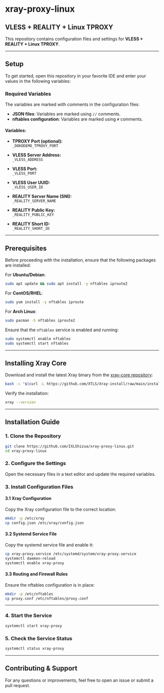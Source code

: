 # xray-proxy-linux

## VLESS + REALITY + Linux TPROXY

This repository contains configuration files and settings for **VLESS + REALITY + Linux TPROXY**.

---

## Setup

To get started, open this repository in your favorite IDE and enter your values in the following variables:

### Required Variables

The variables are marked with comments in the configuration files:

- **JSON files**: Variables are marked using `//` comments.
- **nftables configuration**: Variables are marked using `#` comments.

#### Variables:

- **TPROXY Port (optional):**  
  `_DOKODEMO_TPROXY_PORT`

- **VLESS Server Address:**  
  `_VLESS_ADDRESS`

- **VLESS Port:**  
  `_VLESS_PORT`

- **VLESS User UUID:**  
  `_VLESS_USER_ID`

- **REALITY Server Name (SNI):**  
  `_REALITY_SERVER_NAME`

- **REALITY Public Key:**  
  `_REALITY_PUBLIC_KEY`

- **REALITY Short ID:**  
  `_REALITY_SHORT_ID`

---

## Prerequisites

Before proceeding with the installation, ensure that the following packages are installed:

For **Ubuntu/Debian**:

```bash
sudo apt update && sudo apt install -y nftables iproute2
```

For **CentOS/RHEL**:

```bash
sudo yum install -y nftables iproute
```

For **Arch Linux**:

```bash
sudo pacman -S nftables iproute2
```

Ensure that the `nftables` service is enabled and running:

```bash
sudo systemctl enable nftables
sudo systemctl start nftables
```

---

## Installing Xray Core

Download and install the latest Xray binary from the [xray-core repository](https://github.com/XTLS/Xray-core/releases):

```bash
bash -c "$(curl -L https://github.com/XTLS/Xray-install/raw/main/install-release.sh)" @ install
```

Verify the installation:

```bash
xray --version
```

---

## Installation Guide

### 1. Clone the Repository

```bash
git clone https://github.com/IXLShizua/xray-proxy-linux.git
cd xray-proxy-linux
```

### 2. Configure the Settings

Open the necessary files in a text editor and update the required variables.

### 3. Install Configuration Files

#### 3.1 Xray Configuration

Copy the Xray configuration file to the correct location:

```bash
mkdir -p /etc/xray
cp config.json /etc/xray/config.json
```

#### 3.2 Systemd Service File

Copy the systemd service file and enable it:

```bash
cp xray-proxy.service /etc/systemd/system/xray-proxy.service
systemctl daemon-reload
systemctl enable xray-proxy
```

#### 3.3 Routing and Firewall Rules

Ensure the nftables configuration is in place:

```bash
mkdir -p /etc/nftables
cp proxy.conf /etc/nftables/proxy.conf
```

---

### 4. Start the Service

```bash
systemctl start xray-proxy
```

### 5. Check the Service Status

```bash
systemctl status xray-proxy
```

---

## Contributing & Support

For any questions or improvements, feel free to open an issue or submit a pull request.

